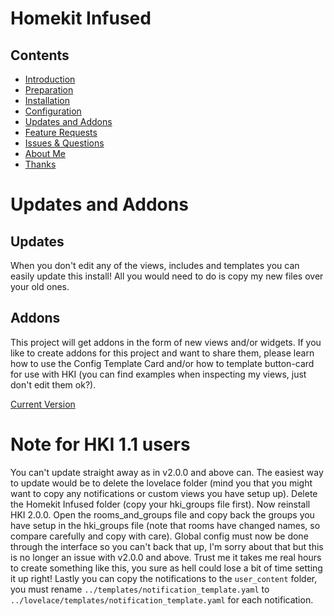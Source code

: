 # Homekit Infused

## Contents
- [Introduction](index.md)
- [Preparation](preparation.md)
- [Installation](installation.md)
- [Configuration](configuration.md)
- [Updates and Addons](updates.md)
- [Feature Requests](requests.md)
- [Issues & Questions](issues.md)
- [About Me](about.md)
- [Thanks](thanks.md)

# Updates and Addons
## Updates
When you don't edit any of the views, includes and templates you can easily update this install! All you would need to do is copy my new files over your old ones.

## Addons
This project will get addons in the form of new views and/or widgets.
If you like to create addons for this project and want to share them, please learn how to use the Config Template Card and/or how to template button-card for use with HKI (you can find examples when inspecting my views, just don't edit them ok?).

[Current Version](version.html)

# Note for HKI 1.1 users
You can't update straight away as in v2.0.0 and above can. The easiest way to update would be to delete the lovelace folder (mind you that you might want to copy any notifications or custom views you have setup up). Delete the Homekit Infused folder (copy your hki_groups file first). Now reinstall HKI 2.0.0. Open the rooms_and_groups file and copy back the groups you have setup in the hki_groups file (note that rooms have changed names, so compare carefully and copy with care). Global config must now be done through the interface so you can't back that up, I'm sorry about that but this is no longer an issue with v2.0.0 and above. Trust me it takes me real hours to create something like this, you sure as hell could lose a bit of time setting it up right! Lastly you can copy the notifications to the `user_content` folder, you must rename `../templates/notification_template.yaml` to `../lovelace/templates/notification_template.yaml` for each notification.

